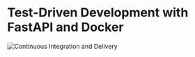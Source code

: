 # Test-Driven Development with FastAPI and Docker

![Continuous Integration and Delivery](https://github.com/RevyTwoHands/tdd-fastapi-docker/workflows/Continuous%20Integration%20and%20Delivery/badge.svg?branch=main)